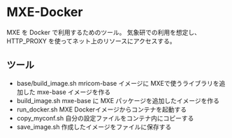 MXE-Docker
========

MXE を Docker で利用するためのツール。
気象研での利用を想定し、 HTTP_PROXY を使ってネット上のリソースにアクセスする。


ツール
--------

  * base/build_image.sh  mricom-base イメージに
                         MXEで使うライブラリを追加した mxe-base イメージを作る
  * build_image.sh       mxe-base に MXE パッケージを追加したイメージを作る
  * run_docker.sh        MXE Dockerイメージからコンテナを起動する
  * copy_myconf.sh       自分の設定ファイルをコンテナ内にコピーする
  * save_image.sh        作成したイメージをファイルに保存する
